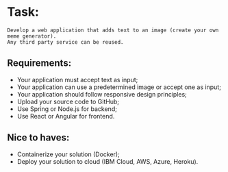# Task:  

    Develop a web application that adds text to an image (create your own meme generator).  
    Any third party service can be reused.  

  
## Requirements:  
- Your application must accept text as input;  
- Your application can use a predetermined image or accept one as input;  
- Your application should follow responsive design principles;  
- Upload your source code to GitHub;  
- Use Spring or Node.js for backend;  
- Use React or Angular for frontend.  
  
## Nice to haves:  
- Containerize your solution (Docker);  
- Deploy your solution to cloud (IBM Cloud, AWS, Azure, Heroku).